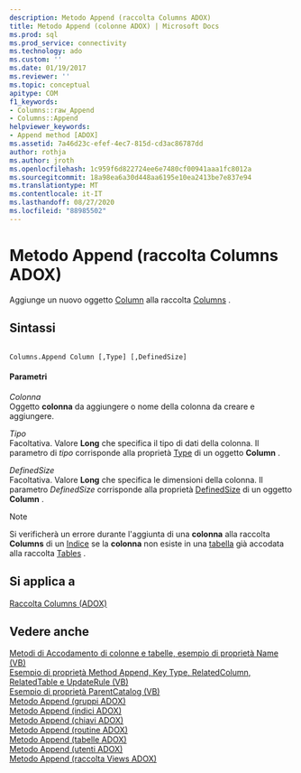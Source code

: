 ```yaml
---
description: Metodo Append (raccolta Columns ADOX)
title: Metodo Append (colonne ADOX) | Microsoft Docs
ms.prod: sql
ms.prod_service: connectivity
ms.technology: ado
ms.custom: ''
ms.date: 01/19/2017
ms.reviewer: ''
ms.topic: conceptual
apitype: COM
f1_keywords:
- Columns::raw_Append
- Columns::Append
helpviewer_keywords:
- Append method [ADOX]
ms.assetid: 7a46d23c-efef-4ec7-815d-cd3ac86787dd
author: rothja
ms.author: jroth
ms.openlocfilehash: 1c959f6d822724ee6e7480cf00941aaa1fc8012a
ms.sourcegitcommit: 18a98ea6a30d448aa6195e10ea2413be7e837e94
ms.translationtype: MT
ms.contentlocale: it-IT
ms.lasthandoff: 08/27/2020
ms.locfileid: "88985502"
---
```

# <a name="append-method-adox-columns"></a>Metodo Append (raccolta Columns ADOX)
Aggiunge un nuovo oggetto [Column](./column-object-adox.md) alla raccolta [Columns](./columns-collection-adox.md) .  
  
## <a name="syntax"></a>Sintassi  
  
```  
  
Columns.Append Column [,Type] [,DefinedSize]  
```  
  
#### <a name="parameters"></a>Parametri  
 *Colonna*  
 Oggetto **colonna** da aggiungere o nome della colonna da creare e aggiungere.  
  
 *Tipo*  
 Facoltativa. Valore **Long** che specifica il tipo di dati della colonna. Il parametro di *tipo* corrisponde alla proprietà [Type](./type-property-column-adox.md) di un oggetto **Column** .  
  
 *DefinedSize*  
 Facoltativa. Valore **Long** che specifica le dimensioni della colonna. Il parametro *DefinedSize* corrisponde alla proprietà [DefinedSize](./definedsize-property-adox.md) di un oggetto **Column** .  
  
> [!NOTE]
>  Si verificherà un errore durante l'aggiunta di una **colonna** alla raccolta **Columns** di un [Indice](./index-object-adox.md) se la **colonna** non esiste in una [tabella](./table-object-adox.md) già accodata alla raccolta [Tables](./tables-collection-adox.md) .  
  
## <a name="applies-to"></a>Si applica a  
 [Raccolta Columns (ADOX)](./columns-collection-adox.md)  
  
## <a name="see-also"></a>Vedere anche  
 [Metodi di Accodamento di colonne e tabelle, esempio di proprietà Name (VB)](./columns-and-tables-append-methods-name-property-example-vb.md)   
 [Esempio di proprietà Method Append, Key Type, RelatedColumn, RelatedTable e UpdateRule (VB)](./keys-append-method-key-type-relatedcolumn-relatedtable-example-vb.md)   
 [Esempio di proprietà ParentCatalog (VB)](./parentcatalog-property-example-vb.md)   
 [Metodo Append (gruppi ADOX)](./append-method-adox-groups.md)   
 [Metodo Append (indici ADOX)](./append-method-adox-indexes.md)   
 [Metodo Append (chiavi ADOX)](./append-method-adox-keys.md)   
 [Metodo Append (routine ADOX)](./append-method-adox-procedures.md)   
 [Metodo Append (tabelle ADOX)](./append-method-adox-tables.md)   
 [Metodo Append (utenti ADOX)](./append-method-adox-users.md)   
 [Metodo Append (raccolta Views ADOX)](./append-method-adox-views.md)